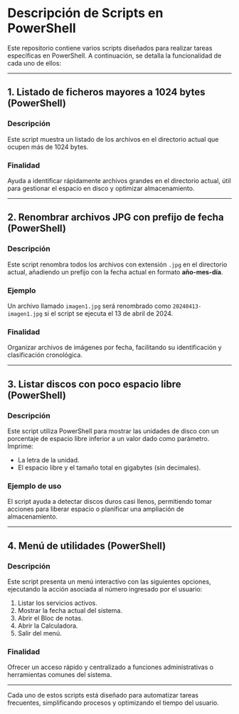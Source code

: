 # Descripción de Scripts en PowerShell

Este repositorio contiene varios scripts diseñados para realizar tareas específicas en PowerShell. A continuación, se detalla la funcionalidad de cada uno de ellos:

---

## 1. Listado de ficheros mayores a 1024 bytes (PowerShell)
### Descripción
Este script muestra un listado de los archivos en el directorio actual que ocupen más de 1024 bytes.

### Finalidad
Ayuda a identificar rápidamente archivos grandes en el directorio actual, útil para gestionar el espacio en disco y optimizar almacenamiento.

---

## 2. Renombrar archivos JPG con prefijo de fecha (PowerShell)
### Descripción
Este script renombra todos los archivos con extensión `.jpg` en el directorio actual, añadiendo un prefijo con la fecha actual en formato **año-mes-día**.

### Ejemplo
Un archivo llamado `imagen1.jpg` será renombrado como `20240413-imagen1.jpg` si el script se ejecuta el 13 de abril de 2024.

### Finalidad
Organizar archivos de imágenes por fecha, facilitando su identificación y clasificación cronológica.

---

## 3. Listar discos con poco espacio libre (PowerShell)
### Descripción
Este script utiliza PowerShell para mostrar las unidades de disco con un porcentaje de espacio libre inferior a un valor dado como parámetro. Imprime:
- La letra de la unidad.
- El espacio libre y el tamaño total en gigabytes (sin decimales).

### Ejemplo de uso
El script ayuda a detectar discos duros casi llenos, permitiendo tomar acciones para liberar espacio o planificar una ampliación de almacenamiento.

---

## 4. Menú de utilidades (PowerShell)
### Descripción
Este script presenta un menú interactivo con las siguientes opciones, ejecutando la acción asociada al número ingresado por el usuario:
1. Listar los servicios activos.
2. Mostrar la fecha actual del sistema.
3. Abrir el Bloc de notas.
4. Abrir la Calculadora.
5. Salir del menú.

### Finalidad
Ofrecer un acceso rápido y centralizado a funciones administrativas o herramientas comunes del sistema.

---

Cada uno de estos scripts está diseñado para automatizar tareas frecuentes, simplificando procesos y optimizando el tiempo del usuario.


